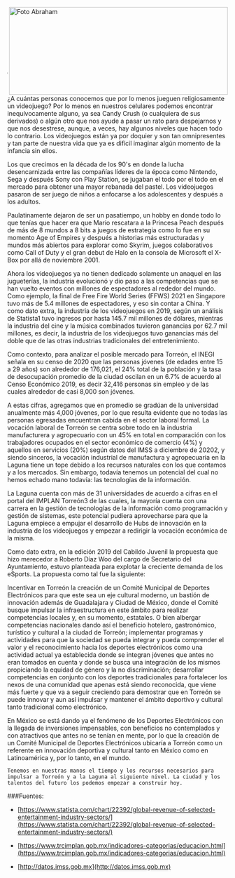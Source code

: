 
<p>
   <a title="ir a Otras Publicaciones" href="http://www.trcimplan.gob.mx/autores/jesus-abraham-salazar-valadez.html"><img class="img-responsive contenido-imagen" src="../imagenes/128/lic-jesus-abraham-salazar-valadez-top2.png" align="right" alt="Foto Abraham" width="500" height="200"></a>
</p>

</br></br></br></br></br></br></br></br>

---

¿A cuántas personas conocemos que por lo menos jueguen religiosamente un videojuego? Por lo menos en nuestros celulares podemos encontrar inequívocamente alguno, ya sea Candy Crush (o cualquiera de sus derivados) o algún otro que nos ayude a pasar un rato para despejarnos y que nos desestrese, aunque, a veces, hay algunos niveles que hacen todo lo contrario. Los videojuegos están ya por doquier y son tan omnipresentes y tan parte de nuestra vida que ya es difícil imaginar algún momento de la infancia sin ellos.

Los que crecimos en la década de los 90's en donde la lucha desencarnizada entre las compañías líderes de la época como Nintendo, Sega y después Sony con Play Station, se jugaban el todo por el todo en el mercado para obtener una mayor rebanada del pastel. Los videojuegos pasaron de ser juego de niños a enfocarse a los adolescentes y después a los adultos.

Paulatinamente dejaron de ser un pasatiempo, un hobby en donde todo lo que tenías que hacer era que Mario rescatara a la Princesa Peach después de más de 8 mundos a 8 bits a juegos de estrategia como lo fue en su momento Age of Empires y después a historias más estructuradas y mundos más abiertos para explorar como Skyrim, juegos colaborativos como Call of Duty y el gran debut de Halo en la consola de Microsoft el X-Box por allá de noviembre 2001.

Ahora los videojuegos ya no tienen dedicado solamente un anaquel en las jugueterías, la industria evolucionó y dio paso a las competencias que se han vuelto eventos con millones de espectadores al rededor del mundo. Como ejemplo, la final de Free Fire World Series (FFWS) 2021 en Singapore tuvo más de 5.4 millones de espectadores, y eso sin contar a China. Y como dato extra, la industria de los videojuegos en 2019, según un análisis de Statista1 tuvo ingresos por hasta 145.7 mil millones de dólares, mientras la industria del cine y la música combinados tuvieron ganancias por 62.7 mil millones, es decir, la industria de los videojuegos tuvo ganancias más del doble que de las otras industrias tradicionales del entretenimiento.

Como contexto, para analizar el posible mercado para Torreón, el INEGI señala en su censo de 2020 que las personas jóvenes (de edades entre 15 a 29 años) son alrededor de 176,021, el 24% total de la población y la tasa de desocupación promedio de la ciudad oscilan en un 6.7% de acuerdo al Censo Económico 2019, es decir 32,416 personas sin empleo y de las cuales alrededor de casi 8,000 son jóvenes.

A estas cifras, agregamos que en promedio se gradúan de la universidad anualmente más 4,000 jóvenes, por lo que resulta evidente que no todas las personas egresadas encuentran cabida en el sector laboral formal.
La vocación laboral de Torreón se centra sobre todo en la industria manufacturera y agropecuario con un 45% en total en comparación con los trabajadores ocupados en el sector económico de comercio (4%) y aquellos en servicios (20%) según datos del IMSS a diciembre de 20202, y siendo sinceros, la vocación industrial de manufactura y agropecuaria en la Laguna tiene un tope debido a los recursos naturales con los que contamos y a los mercados. Sin embargo, todavía tenemos un potencial del cual no hemos echado mano todavía: las tecnologías de la información.

La Laguna cuenta con más de 31 universidades de acuerdo a cifras en el portal del IMPLAN Torreón3 de las cuales, la mayoría cuenta con una carrera en la gestión de tecnologías de la información como programación y gestión de sistemas, este potencial pudiera aprovecharse para que la Laguna empiece a empujar el desarrollo de Hubs de innovación en la industria de los videojuegos y empezar a redirigir la vocación económica de la misma.

Como dato extra, en la edición 2019 del Cabildo Juvenil la propuesta que hizo merecedor a Roberto Díaz Woo del cargo de Secretario del Ayuntamiento, estuvo planteada para explotar la creciente demanda de los eSports. La propuesta como tal fue la siguiente:

Incentivar en Torreón la creación de un Comité Municipal de Deportes Electrónicos para que este sea un eje cultural moderno, un bastión de innovación además de Guadalajara y Ciudad de México, donde el Comité busque impulsar la infraestructura en este ámbito para realizar competencias locales y, en su momento, estatales. O bien albergar competencias nacionales dando así el beneficio hotelero, gastronómico, turístico y cultural a la ciudad de Torreón; implementar programas y actividades para que la sociedad se pueda integrar y pueda comprender el valor y el reconocimiento hacia los deportes electrónicos como una actividad actual ya establecida donde se integran jóvenes que antes no eran tomados en cuenta y donde se busca una integración de los mismos propiciando la equidad de género y la no discriminación; desarrollar competencias en conjunto con los deportes tradicionales para fortalecer los nexos de una comunidad que apenas está siendo reconocida, que viene más fuerte y que va a seguir creciendo para demostrar que en Torreón se puede innovar y aun así impulsar y mantener el ámbito deportivo y cultural tanto tradicional como electrónico. 

En México se está dando ya el fenómeno de los Deportes Electrónicos con la llegada de inversiones impensables, con beneficios no contemplados y con atractivos que antes no se tenían en mente, por lo que la creación de un Comité Municipal de Deportes Electrónicos ubicaría a Torreón como un referente en innovación deportiva y cultural tanto en México como en Latinoamérica y, por lo tanto, en el mundo.

    Tenemos en nuestras manos el tiempo y los recursos necesarios para impulsar a Torreón y a la Laguna al siguiente nivel. La ciudad y los talentos del futuro los podemos empezar a construir hoy.


###Fuentes:

- [https://www.statista.com/chart/22392/global-revenue-of-selected-entertainment-industry-sectors/](https://www.statista.com/chart/22392/global-revenue-of-selected-entertainment-industry-sectors/)

- [https://www.trcimplan.gob.mx/indicadores-categorias/educacion.html](https://www.trcimplan.gob.mx/indicadores-categorias/educacion.html)

- [http://datos.imss.gob.mx](http://datos.imss.gob.mx)

